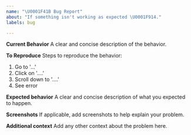 ```yaml
---
name: "\U0001F41B Bug Report"
about: "If something isn't working as expected \U0001F914."
labels: bug

---
```


**Current Behavior**
A clear and concise description of the behavior.

**To Reproduce**
Steps to reproduce the behavior:
1. Go to '...'
2. Click on '....'
3. Scroll down to '....'
4. See error

**Expected behavior**
A clear and concise description of what you expected to happen.

**Screenshots**
If applicable, add screenshots to help explain your problem.

**Additional context**
Add any other context about the problem here.
